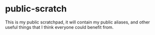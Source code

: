 # public-scratch
This is my public scratchpad, it will contain my public aliases, and other useful things that I think everyone could benefit from.

